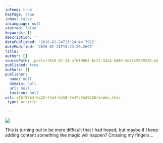 ```yaml
---
inFeed: true
hasPage: true
inNav: false
inLanguage: null
starred: false
keywords: []
description: ''
datePublished: '2016-02-24T15:24:44.791Z'
dateModified: '2016-02-24T15:23:20.269Z'
title: ''
author: []
sourcePath: _posts/2016-02-24-af6f9064-6c22-44a4-bd50-2e47c55d9226.md
published: true
authors: []
publisher:
  name: null
  domain: null
  url: null
  favicon: null
url: af6f9064-6c22-44a4-bd50-2e47c55d9226/index.html
_type: Article

---
```

![](https://the-grid-user-content.s3-us-west-2.amazonaws.com/f9542a60-8f08-446b-b20d-cd5044240f51.jpg)

This is turning out to be more difficult that I had hoped, but maybe if I keep adding content something like magic will happen? Crossing my fingers...